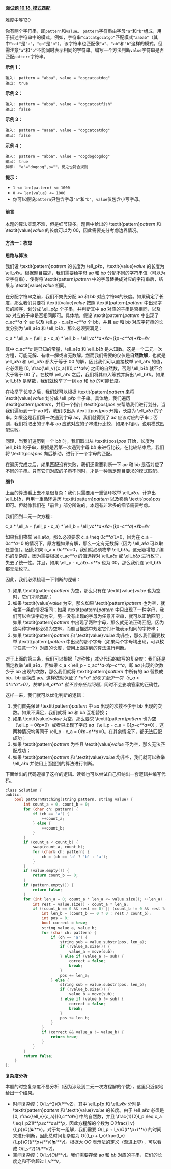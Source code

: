 #### [面试题 16.18. 模式匹配](https://leetcode-cn.com/problems/pattern-matching-lcci/)

难度中等120

你有两个字符串，即`pattern`和`value`。 `pattern`字符串由字母`"a"`和`"b"`组成，用于描述字符串中的模式。例如，字符串`"catcatgocatgo"`匹配模式`"aabab"`（其中`"cat"`是`"a"`，`"go"`是`"b"`），该字符串也匹配像`"a"`、`"ab"`和`"b"`这样的模式。但需注意`"a"`和`"b"`不能同时表示相同的字符串。编写一个方法判断`value`字符串是否匹配`pattern`字符串。

**示例 1：**

```
输入： pattern = "abba", value = "dogcatcatdog"
输出： true
```

**示例 2：**

```
输入： pattern = "abba", value = "dogcatcatfish"
输出： false
```

**示例 3：**

```
输入： pattern = "aaaa", value = "dogcatcatdog"
输出： false
```

**示例 4：**

```
输入： pattern = "abba", value = "dogdogdogdog"
输出： true
解释： "a"="dogdog",b=""，反之也符合规则
```

**提示：**

- `1 <= len(pattern) <= 1000`
- `0 <= len(value) <= 1000`
- 你可以假设`pattern`只包含字母`"a"`和`"b"`，`value`仅包含小写字母。



#### 前言

本题的算法实现不难，但是细节较多。题目中给出的 \textit{pattern}*pattern* 和 \textit{value}*value* 的长度可以为 00，因此需要充分考虑边界情况。

#### 方法一：枚举

**思路与算法**

我们设 \textit{pattern}*pattern* 的长度为 \ell_pℓ*p*，\textit{value}*value* 的长度为 \ell_vℓ*v*。根据题目描述，我们需要给字母 a*a* 和 b*b* 分配不同的字符串值（可以为空字符串），使得将 \textit{pattern}*pattern* 中的字母替换成对应的字符串后，结果与 \textit{value}*value* 相同。

在分配字符串之前，我们不妨先分配 a*a* 和 b*b* 对应字符串的长度。如果确定了长度，那么我们只要将 \textit{value}*value* 按照 \textit{pattern}*pattern* 中出现字母的顺序，划分成 \ell_pℓ*p* 个子串，并判断其中 a*a* 对应的子串是否相同，以及 b*b* 对应的子串是否相同即可。具体地，假设 \textit{pattern}*pattern* 中出现了 c_a*c**a* 个 a*a* 以及 \ell_p - c_aℓ*p*−*c**a* 个 b*b*，并且 a*a* 和 b*b* 对应字符串的长度分别为 \ell_aℓ*a* 和 \ell_bℓ*b*，那么必须要满足：

c_a * \ell_a + (\ell_p - c_a) * \ell_b = \ell_v*c**a*∗ℓ*a*+(ℓ*p*−*c**a*)∗ℓ*b*=ℓ*v*

其中 c_a*c**a* 是已知的常量，\ell_aℓ*a* 和 \ell_bℓ*b* 是未知数。这是一个二元一次方程，可能无解、有唯一解或者无数解。然而我们需要的仅仅是**自然数解**，也就是 \ell_aℓ*a* 和 \ell_bℓ*b* 都大于等于 00 的解，因此我们可以直接枚举 \ell_aℓ*a* 的值，它必须是 [0, \frac{\ell_v}{c_a}][0,*c**a*ℓ*v*] 之间的自然数，否则 \ell_bℓ*b* 就不会大于等于 00 了。在枚举 \ell_aℓ*a* 之后，我们将其带入等式并解出 \ell_bℓ*b*。如果 \ell_bℓ*b* 是整数，我们就枚举了一组 a*a* 和 b*b* 的可能长度。

在枚举了长度之后，我们就可以根据 \textit{pattern}*pattern* 来将 \textit{value}*value* 划分成 \ell_pℓ*p* 个子串。具体地，我们遍历 \textit{pattern}*pattern*，并用一个指针 \textit{pos}*pos* 来帮助我们进行划分。当我们遍历到一个 a*a* 时，我们取出从 \textit{pos}*pos* 开始，长度为 \ell_aℓ*a* 的子串。如果这是我们第一次遇到字母 a*a*，我们就得到了 a*a* 应该对应的子串；否则，我们将取出的子串与 a*a* 应该对应的子串进行比较，如果不相同，说明模式匹配失败。

同理，当我们遍历到一个 b*b* 时，我们取出从 \textit{pos}*pos* 开始，长度为 \ell_bℓ*b* 的子串，根据是否第一次遇到字母 b*b* 来进行比较。在比较结束后，我们将 \textit{pos}*pos* 向后移动，进行下一个字母的匹配。

在遍历完成之后，如果匹配没有失败，我们还需要判断一下 a*a* 和 b*b* 是否对应了不同的子串。只有它们对应的子串不同时，才是一种满足题目要求的模式匹配。

**细节**

上面的算法看上去不是很复杂：我们只需要用一重循环枚举 \ell_aℓ*a*，计算出 \ell_bℓ*b*，再用一重循环遍历 \textit{pattern}*pattern* 以及移动 \textit{pos}*pos* 即可。但就像我们在「前言」部分所说的，本题有非常多的细节需要考虑。

我们回到二元一次方程：

c_a * \ell_a + (\ell_p - c_a) * \ell_b = \ell_v*c**a*∗ℓ*a*+(ℓ*p*−*c**a*)∗ℓ*b*=ℓ*v*

如果我们枚举 \ell_aℓ*a*，那么必须要求 c_a \neq 0*c**a*=0，因为在 c_a = 0*c**a*=0 的情况下，原方程如果有解，那么一定有无数解（因为 \ell_aℓ*a* 可以取任意值）。因此如果 c_a = 0*c**a*=0，我们就必须枚举 \ell_bℓ*b*。这无疑增加了编码的复杂度，因为需要根据 c_a*c**a* 的值选择对 \ell_aℓ*a* 或 \ell_bℓ*b* 进行枚举，失去了统一性。并且，如果 \ell_p - c_aℓ*p*−*c**a* 也为 00，那么我们连 \ell_bℓ*b* 都无法枚举。

因此，我们必须梳理一下判断的逻辑：

1. 如果 \textit{pattern}*pattern* 为空，那么只有在 \textit{value}*value* 也为空时，它们才能匹配；
2. 如果 \textit{value}*value* 为空，那么如果 \textit{pattern}*pattern* 也为空，就和第一条的情况相同；如果 \textit{pattern}*pattern* 中只出现了一种字母，我们可以令该字母为空，另一没有出现的字母为任意非空串，就可以正确匹配；如果 \textit{pattern}*pattern* 中出现了两种字母，那么就无法正确匹配，因为这两种字母都必须为空串，而题目描述中规定它们不能表示相同的字符串；
3. 如果 \textit{pattern}*pattern* 和 \textit{value}*value* 均非空，那么我们需要枚举 \textit{pattern}*pattern* 中出现的那个字母（如果两个字母均出现，可以枚举任意一个）对应的长度，使用上面提到的算法进行判断。

对于上面的第三条，我们可以根据「对称性」减少代码的编写的复杂度：我们还是固定枚举 \ell_aℓ*a*，但如果 c_a < \ell_p - c_a*c**a*<ℓ*p*−*c**a*，即 a*a* 出现的次数少于 b*b* 出现的次数，那么我们就将 \textit{pattern}*pattern* 中所有的 a*a* 替换成 b*b*，b*b* 替换成 a*a*。这样做就保证了 **a\*a\* 出现了至少一次（c_a > 0\*c\**a\*>0），枚举 \ell_aℓ\*a\* 就不会有任何问题**，同时不会影响答案的正确性。

这样一来，我们就可以优化判断的逻辑：

1. 我们首先保证 \textit{pattern}*pattern* 中 a*a* 出现的次数不少于 b*b* 出现的次数。如果不满足，我们就将 a*a* 和 b*b* 互相替换；
2. 如果 \textit{value}*value* 为空，那么要求 \textit{pattern}*pattern* 也为空（\ell_p = 0ℓ*p*=0）或者只出现了字母 a*a*（\ell_p - c_a = 0ℓ*p*−*c**a*=0），这两种情况均等同于 \ell_p - c_a = 0ℓ*p*−*c**a*=0。在其余情况下，都无法匹配成功；
3. 如果 \textit{pattern}*pattern* 为空且 \textit{value}*value* 不为空，那么无法匹配成功；
4. 如果 \textit{pattern}*pattern* 和 \textit{value}*value* 均非空，我们就可以枚举 \ell_aℓ*a* 并使用上面提到的算法进行判断。

下面给出的代码遵循了这样的逻辑。读者也可以尝试自己归纳出一套逻辑并编写代码。



```c
class Solution {
public:
    bool patternMatching(string pattern, string value) {
        int count_a = 0, count_b = 0;
        for (char ch: pattern) {
            if (ch == 'a') {
                ++count_a;
            } else {
                ++count_b;
            }
        }
        if (count_a < count_b) {
            swap(count_a, count_b);
            for (char& ch: pattern) {
                ch = (ch == 'a' ? 'b' : 'a');
            }
        }
        if (value.empty()) {
            return count_b == 0;
        }
        if (pattern.empty()) {
            return false;
        }
        for (int len_a = 0; count_a * len_a <= value.size(); ++len_a) {
            int rest = value.size() - count_a * len_a;
            if ((count_b == 0 && rest == 0) || (count_b != 0 && rest % count_b == 0)) {
                int len_b = (count_b == 0 ? 0 : rest / count_b);
                int pos = 0;
                bool correct = true;
                string value_a, value_b;
                for (char ch: pattern) {
                    if (ch == 'a') {
                        string sub = value.substr(pos, len_a);
                        if (!value_a.size()) {
                            value_a = move(sub);
                        } else if (value_a != sub) {
                            correct = false;
                            break;
                        }
                        pos += len_a;
                    } else {
                        string sub = value.substr(pos, len_b);
                        if (!value_b.size()) {
                            value_b = move(sub);
                        } else if (value_b != sub) {
                            correct = false;
                            break;
                        }
                        pos += len_b;
                    }
                }
                if (correct && value_a != value_b) {
                    return true;
                }
            }
        }
        return false;
    }
};
```

**复杂度分析**

本题的时空复杂度不易分析（因为涉及到二元一次方程解的个数），这里只近似地给出一个结果。

- 时间复杂度：O(l_v^2)*O*(*l**v*2)，其中 \ell_pℓ*p* 和 \ell_vℓ*v* 分别是 \textit{pattern}*pattern* 和 \textit{value}*value* 的长度。由于 \ell_aℓ*a* 必须是 [0, \frac{\ell_v}{c_a}][0,*c**a*ℓ*v*] 中的自然数，并且 \frac{1}{2}l_p \leq c_a \leq l_p21*l**p*≤*c**a*≤*l**p*，因此方程解的个数为 O(\frac{l_v}{l_p})*O*(*l**p**l**v*)。对于每一组解，我们需要 O(l_p + l_v)*O*(*l**p*+*l**v*) 的时间来进行判断，因此总时间复杂度为 O((l_p + l_v)\frac{l_v}{l_p})*O*((*l**p*+*l**v*)*l**p**l**v*)。根据大 O*O* 表示法的定义（渐进上界），可以看成 O(l_v^2)*O*(*l**v*2)。
- 空间复杂度：O(l_v)*O*(*l**v*)。我们需要存储 a*a* 和 b*b* 对应的子串，它们的长度之和不会超过 l_v*l**v*。